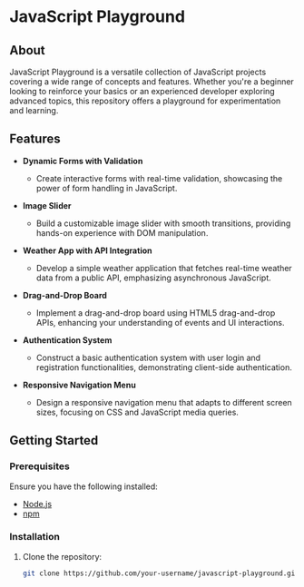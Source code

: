 # JavaScript Playground

## About

JavaScript Playground is a versatile collection of JavaScript projects covering a wide range of concepts and features. Whether you're a beginner looking to reinforce your basics or an experienced developer exploring advanced topics, this repository offers a playground for experimentation and learning.

## Features

- **Dynamic Forms with Validation**

  - Create interactive forms with real-time validation, showcasing the power of form handling in JavaScript.

- **Image Slider**

  - Build a customizable image slider with smooth transitions, providing hands-on experience with DOM manipulation.

- **Weather App with API Integration**

  - Develop a simple weather application that fetches real-time weather data from a public API, emphasizing asynchronous JavaScript.

- **Drag-and-Drop Board**

  - Implement a drag-and-drop board using HTML5 drag-and-drop APIs, enhancing your understanding of events and UI interactions.

- **Authentication System**

  - Construct a basic authentication system with user login and registration functionalities, demonstrating client-side authentication.

- **Responsive Navigation Menu**
  - Design a responsive navigation menu that adapts to different screen sizes, focusing on CSS and JavaScript media queries.

## Getting Started

### Prerequisites

Ensure you have the following installed:

- [Node.js](https://nodejs.org/)
- [npm](https://www.npmjs.com/)

### Installation

1. Clone the repository:

   ```bash
   git clone https://github.com/your-username/javascript-playground.git
   ```
